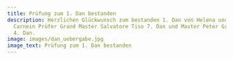 ```yaml
---
title: Prüfung zum 1. Dan bestanden
description: Herzlichen Glückwunsch zum bestanden 1. Dan von Helena und Lars
  Carnein Prüfer Grand Master Salvatore Tiso 7. Dan und Master Peter Griepentrog
  4. Dan.
image: images/dan_uebergabe.jpg
image_text: Prüfung zum 1. Dan bestanden
---
```

